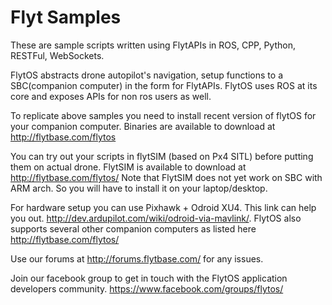 # Flyt Samples

These are sample scripts written using FlytAPIs in ROS, CPP, Python, RESTFul, WebSockets.

FlytOS abstracts drone autopilot's navigation, setup functions to a SBC(companion computer) in the form for FlytAPIs.
FlytOS uses ROS at its core and exposes APIs for non ros users as well.

To replicate above samples you need to install recent version of flytOS for your companion computer. 
Binaries are available to download at http://flytbase.com/flytos

You can try out your scripts in flytSIM (based on Px4 SITL) before putting them on actual drone. 
FlytSIM is available to download at http://flytbase.com/flytos/ 
Note that FlytSIM does not yet work on SBC with ARM arch. So you will have to install it on your laptop/desktop.

For hardware setup you can use Pixhawk + Odroid XU4. This link can help you out. http://dev.ardupilot.com/wiki/odroid-via-mavlink/. FlytOS also supports several other companion computers as listed here http://flytbase.com/flytos/

Use our forums at http://forums.flytbase.com/ for any issues.

Join our facebook group to get in touch with the FlytOS application developers community. https://www.facebook.com/groups/flytos/
